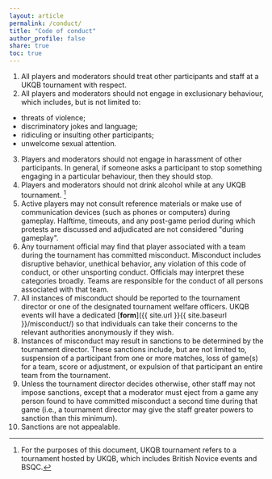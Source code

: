 ```yaml
---
layout: article
permalink: /conduct/
title: "Code of conduct"
author_profile: false
share: true
toc: true
---
```


1. All players and moderators should treat other participants and staff at a UKQB tournament with respect.
2. All players and moderators should not engage in exclusionary behaviour, which includes, but is not limited to: 
* threats of violence;
* discriminatory jokes and language;
* ridiculing or insulting other participants; 
* unwelcome sexual attention. 
3. Players and moderators should not engage in harassment of other participants. In general, if someone asks a participant to stop something engaging in a particular behaviour, then they should stop.
4. Players and moderators should not drink alcohol while at any UKQB tournament. [^1]
5. Active players may not consult reference materials or make use of communication devices (such as phones or computers) during gameplay. Halftime, timeouts, and any post-game period during which protests are discussed and adjudicated are not considered "during gameplay". 
6. Any tournament official may find that player associated with a team during the tournament has committed misconduct. Misconduct includes disruptive behavior, unethical behavior, any violation of this code of conduct, or other unsporting conduct. Officials may interpret these categories broadly. Teams are responsible for the conduct of all persons associated with that team.
7. All instances of misconduct should be reported to the tournament director or one of the designated tournament welfare officers. UKQB events will have a dedicated [**form**]({{ site.url }}{{ site.baseurl }}/misconduct/) so that individuals can take their concerns to the relevant authorities anonymously if they wish.
8. Instances of misconduct may result in sanctions to be determined by the tournament director. These sanctions include, but are not limited to, suspension of a participant from one or more matches, loss of game(s) for a team, score or adjustment, or expulsion of that participant an entire team from the tournament.
9. Unless the tournament director decides otherwise, other staff may not impose sanctions, except that a moderator must eject from a game any person found to have committed misconduct a second time during that game (i.e., a tournament director may give the staff greater powers to sanction than this minimum). 
10. Sanctions are not appealable.

[^1]: For the purposes of this document, UKQB tournament refers to a tournament hosted by UKQB, which includes British Novice events and BSQC.